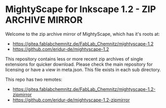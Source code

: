 # MightyScape for Inkscape 1.2 - ZIP ARCHIVE MIRROR

Welcome to the zip archive mirror of MightyScape, which has it's roots at:
- https://gitea.fablabchemnitz.de/FabLab_Chemnitz/mightyscape-1.2
- https://github.com/eridur-de/mightyscape-1.2

This repository contains less or more recent zip archives of single extensions for quicker download. Please check the main repository for licensing or have a view in meta.json. This file exists in each sub directory.

This repo has two remotes:
* https://gitea.fablabchemnitz.de/FabLab_Chemnitz/mightyscape-1.2-zipmirror
* https://github.com/eridur-de/mightyscape-1.2-zipmirror

